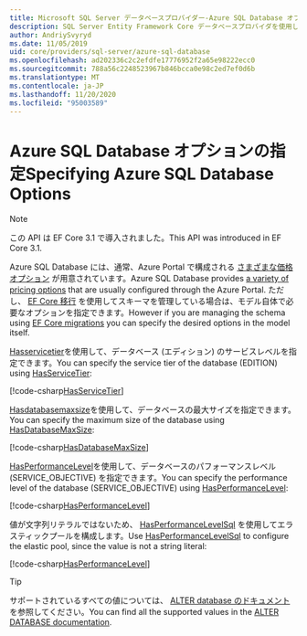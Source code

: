 ```yaml
---
title: Microsoft SQL Server データベースプロバイダー-Azure SQL Database オプション-EF Core
description: SQL Server Entity Framework Core データベースプロバイダを使用して Azure SQL Database のサービス階層とパフォーマンスレベルを指定する方法
author: AndriySvyryd
ms.date: 11/05/2019
uid: core/providers/sql-server/azure-sql-database
ms.openlocfilehash: ad202336c2c2efdfe17776952f2a65e98222ecc0
ms.sourcegitcommit: 788a56c2248523967b846bcca0e98c2ed7ef0d6b
ms.translationtype: MT
ms.contentlocale: ja-JP
ms.lasthandoff: 11/20/2020
ms.locfileid: "95003589"
---
```

# <a name="specifying-azure-sql-database-options"></a><span data-ttu-id="a5a8a-103">Azure SQL Database オプションの指定</span><span class="sxs-lookup"><span data-stu-id="a5a8a-103">Specifying Azure SQL Database Options</span></span>

>[!NOTE]
> <span data-ttu-id="a5a8a-104">この API は EF Core 3.1 で導入されました。</span><span class="sxs-lookup"><span data-stu-id="a5a8a-104">This API was introduced in EF Core 3.1.</span></span>

<span data-ttu-id="a5a8a-105">Azure SQL Database には、通常、Azure Portal で構成される [さまざまな価格オプション](https://azure.microsoft.com/pricing/details/sql-database/single/) が用意されています。</span><span class="sxs-lookup"><span data-stu-id="a5a8a-105">Azure SQL Database provides [a variety of pricing options](https://azure.microsoft.com/pricing/details/sql-database/single/) that are usually configured through the Azure Portal.</span></span> <span data-ttu-id="a5a8a-106">ただし、 [EF Core 移行](xref:core/managing-schemas/migrations/index) を使用してスキーマを管理している場合は、モデル自体で必要なオプションを指定できます。</span><span class="sxs-lookup"><span data-stu-id="a5a8a-106">However if you are managing the schema using [EF Core migrations](xref:core/managing-schemas/migrations/index) you can specify the desired options in the model itself.</span></span>

<span data-ttu-id="a5a8a-107">[Hasservicetier](/dotnet/api/Microsoft.EntityFrameworkCore.SqlServerModelBuilderExtensions.HasServiceTier)を使用して、データベース (エディション) のサービスレベルを指定できます。</span><span class="sxs-lookup"><span data-stu-id="a5a8a-107">You can specify the service tier of the database (EDITION) using [HasServiceTier](/dotnet/api/Microsoft.EntityFrameworkCore.SqlServerModelBuilderExtensions.HasServiceTier):</span></span>

[!code-csharp[HasServiceTier](../../../../samples/core/SqlServer/AzureDatabase/AzureSqlContext.cs?name=HasServiceTier)]

<span data-ttu-id="a5a8a-108">[Hasdatabasemaxsize](/dotnet/api/Microsoft.EntityFrameworkCore.SqlServerModelBuilderExtensions.HasDatabaseMaxSize)を使用して、データベースの最大サイズを指定できます。</span><span class="sxs-lookup"><span data-stu-id="a5a8a-108">You can specify the maximum size of the database using [HasDatabaseMaxSize](/dotnet/api/Microsoft.EntityFrameworkCore.SqlServerModelBuilderExtensions.HasDatabaseMaxSize):</span></span>

[!code-csharp[HasDatabaseMaxSize](../../../../samples/core/SqlServer/AzureDatabase/AzureSqlContext.cs?name=HasDatabaseMaxSize)]

<span data-ttu-id="a5a8a-109">[HasPerformanceLevel](/dotnet/api/Microsoft.EntityFrameworkCore.SqlServerModelBuilderExtensions.HasPerformanceLevel)を使用して、データベースのパフォーマンスレベル (SERVICE_OBJECTIVE) を指定できます。</span><span class="sxs-lookup"><span data-stu-id="a5a8a-109">You can specify the performance level of the database (SERVICE_OBJECTIVE) using [HasPerformanceLevel](/dotnet/api/Microsoft.EntityFrameworkCore.SqlServerModelBuilderExtensions.HasPerformanceLevel):</span></span>

[!code-csharp[HasPerformanceLevel](../../../../samples/core/SqlServer/AzureDatabase/AzureSqlContext.cs?name=HasPerformanceLevel)]

<span data-ttu-id="a5a8a-110">値が文字列リテラルではないため、 [HasPerformanceLevelSql](/dotnet/api/Microsoft.EntityFrameworkCore.SqlServerModelBuilderExtensions.HasPerformanceLevelSql) を使用してエラスティックプールを構成します。</span><span class="sxs-lookup"><span data-stu-id="a5a8a-110">Use [HasPerformanceLevelSql](/dotnet/api/Microsoft.EntityFrameworkCore.SqlServerModelBuilderExtensions.HasPerformanceLevelSql) to configure the elastic pool, since the value is not a string literal:</span></span>

[!code-csharp[HasPerformanceLevel](../../../../samples/core/SqlServer/AzureDatabase/AzureSqlContext.cs?name=HasPerformanceLevelSql)]

>[!TIP]
> <span data-ttu-id="a5a8a-111">サポートされているすべての値については、 [ALTER database のドキュメント](/sql/t-sql/statements/alter-database-transact-sql?view=azuresqldb-current&preserve-view=true)を参照してください。</span><span class="sxs-lookup"><span data-stu-id="a5a8a-111">You can find all the supported values in the [ALTER DATABASE documentation](/sql/t-sql/statements/alter-database-transact-sql?view=azuresqldb-current&preserve-view=true).</span></span>
